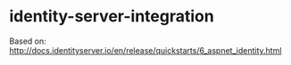 # identity-server-integration

Based on: http://docs.identityserver.io/en/release/quickstarts/6_aspnet_identity.html 
